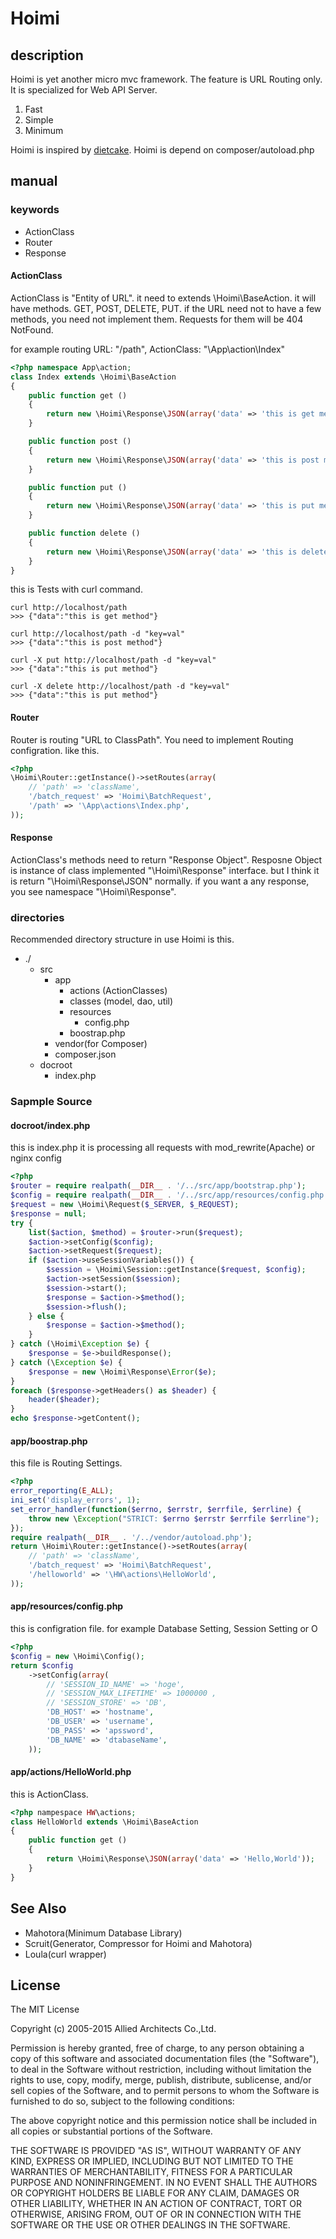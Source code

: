 # Hoimi

## description

Hoimi is yet another micro mvc framework.
The feature is URL Routing only.
It is specialized for Web API Server.

1. Fast
2. Simple
3. Minimum

Hoimi is inspired by [dietcake](http://dietcake.github.io).
Hoimi is depend on composer/autoload.php

## manual

### keywords

- ActionClass
- Router
- Response

#### ActionClass

ActionClass is "Entity of URL".
it need to extends \Hoimi\BaseAction.
it will have methods. GET, POST, DELETE, PUT.
if the URL need not to have a few methods, you need not implement them.
Requests for them will be 404 NotFound.

for example routing URL: "/path", ActionClass: "\App\action\Index"

```php
<?php namespace App\action;
class Index extends \Hoimi\BaseAction
{
    public function get ()
    {
        return new \Hoimi\Response\JSON(array('data' => 'this is get method'));
    }

    public function post ()
    {
        return new \Hoimi\Response\JSON(array('data' => 'this is post method'));
    }

    public function put ()
    {
        return new \Hoimi\Response\JSON(array('data' => 'this is put method'));
    }

    public function delete ()
    {
        return new \Hoimi\Response\JSON(array('data' => 'this is delete method'));
    }
}
```

this is Tests with curl command.

```command
curl http://localhost/path
>>> {"data":"this is get method"}

curl http://localhost/path -d "key=val"
>>> {"data":"this is post method"}

curl -X put http://localhost/path -d "key=val"
>>> {"data":"this is put method"}

curl -X delete http://localhost/path -d "key=val"
>>> {"data":"this is put method"}
```


#### Router

Router is routing "URL to ClassPath".
You need to implement Routing configration.
like this.

```php
<?php
\Hoimi\Router::getInstance()->setRoutes(array(
    // 'path' => 'className',
    '/batch_request' => 'Hoimi\BatchRequest',
    '/path' => '\App\actions\Index.php',
));
```


#### Response

ActionClass's methods need to return "Response Object".
Resposne Object is instance of class implemented "\Hoimi\Response" interface.
but I think it is return "\Hoimi\Response\JSON" normally.
if you want a any response, you see namespace "\Hoimi\Response".


### directories

Recommended directory structure in use Hoimi is this.

- ./
    - src
        - app
            - actions (ActionClasses)
            - classes (model, dao, util)
            - resources
                - config.php
            - boostrap.php
        - vendor(for Composer)
        - composer.json
    - docroot
        - index.php

### Sapmple Source

#### docroot/index.php

this is index.php
it is processing all requests with mod_rewrite(Apache) or nginx config

```php
<?php
$router = require realpath(__DIR__ . '/../src/app/bootstrap.php');
$config = require realpath(__DIR__ . '/../src/app/resources/config.php');
$request = new \Hoimi\Request($_SERVER, $_REQUEST);
$response = null;
try {
    list($action, $method) = $router->run($request);
    $action->setConfig($config);
    $action->setRequest($request);
    if ($action->useSessionVariables()) {
        $session = \Hoimi\Session::getInstance($request, $config);
        $action->setSession($session);
        $session->start();
        $response = $action->$method();
        $session->flush();
    } else {
        $response = $action->$method();
    }
} catch (\Hoimi\Exception $e) {
    $response = $e->buildResponse();
} catch (\Exception $e) {
    $response = new \Hoimi\Response\Error($e);
}
foreach ($response->getHeaders() as $header) {
    header($header);
}
echo $response->getContent();
```

#### app/boostrap.php

this file is Routing Settings.

```php
<?php
error_reporting(E_ALL);
ini_set('display_errors', 1);
set_error_handler(function($errno, $errstr, $errfile, $errline) {
    throw new \Exception("STRICT: $errno $errstr $errfile $errline");
});
require realpath(__DIR__ . '/../vendor/autoload.php');
return \Hoimi\Router::getInstance()->setRoutes(array(
    // 'path' => 'className',
    '/batch_request' => 'Hoimi\BatchRequest',
    '/helloworld' => '\HW\actions\HelloWorld',
));
```

#### app/resources/config.php

this is configration file.
for example  Database Setting, Session Setting or O

```php
<?php
$config = new \Hoimi\Config();
return $config
    ->setConfig(array(
        // 'SESSION_ID_NAME' => 'hoge',
        // 'SESSION_MAX_LIFETIME' => 1000000 ,
        // 'SESSION_STORE' => 'DB',
        'DB_HOST' => 'hostname',
        'DB_USER' => 'username',
        'DB_PASS' => 'apssword',
        'DB_NAME' => 'dtabaseName',
    ));
```
#### app/actions/HelloWorld.php

this is ActionClass.

```php
<?php nampespace HW\actions;
class HelloWorld extends \Hoimi\BaseAction
{
    public function get ()
    {
        return \Hoimi\Response\JSON(array('data' => 'Hello,World'));
    }
}
```

## See Also

- Mahotora(Minimum Database Library)
- Scruit(Generator, Compressor for Hoimi and Mahotora)
- Loula(curl wrapper)

## License

The MIT License

Copyright (c) 2005-2015 Allied Architects Co.,Ltd.

Permission is hereby granted, free of charge, to any person obtaining a copy of
this software and associated documentation files (the "Software"), to deal in
the Software without restriction, including without limitation the rights to
use, copy, modify, merge, publish, distribute, sublicense, and/or sell copies of
the Software, and to permit persons to whom the Software is furnished to do so,
subject to the following conditions:

The above copyright notice and this permission notice shall be included in all
copies or substantial portions of the Software.

THE SOFTWARE IS PROVIDED "AS IS", WITHOUT WARRANTY OF ANY KIND, EXPRESS OR
IMPLIED, INCLUDING BUT NOT LIMITED TO THE WARRANTIES OF MERCHANTABILITY, FITNESS
FOR A PARTICULAR PURPOSE AND NONINFRINGEMENT. IN NO EVENT SHALL THE AUTHORS OR
COPYRIGHT HOLDERS BE LIABLE FOR ANY CLAIM, DAMAGES OR OTHER LIABILITY, WHETHER
IN AN ACTION OF CONTRACT, TORT OR OTHERWISE, ARISING FROM, OUT OF OR IN
CONNECTION WITH THE SOFTWARE OR THE USE OR OTHER DEALINGS IN THE SOFTWARE.
